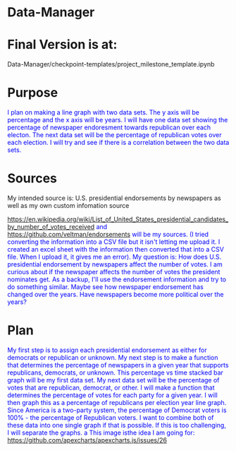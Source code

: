 # Data-Manager
# Final Version is at:
Data-Manager/checkpoint-templates/project_milestone_template.ipynb

# Purpose
<span style="color:blue">I plan on making a line graph with two data sets. The y axis will be percentage and the x axis will be years. I will have one data set showing the percentage of newspaper endoresment towards republican over each electon. The next data set will be the percentage of republican votes over each election. I will try and see if there is a correlation between the two data sets.</span>

# Sources
<span>My intended source is: U.S. presidential endorsements by newspapers as well as my own custom infomation source  </span> 

<span style="color:blue">https://en.wikipedia.org/wiki/List_of_United_States_presidential_candidates_by_number_of_votes_received and https://github.com/veltman/endorsements will be my sources. (I tried converting the information into a CSV file but it isn't letting me upload it. I created an excel sheet with the information then converted that into a CSV file. When I upload it, it gives me an error). My question is: How does U.S. presidential endorsement by newspapers affect the number of votes. I am curious about if the newspaper affects the number of votes the president nominates get. As a backup, I'll use the endorsement information and try to do something similar.  Maybe see how newspaper endorsement has changed over the years. Have newspapers become more political over the years?</span>

# Plan

<span style="color:blue">My first step is to assign each presidential endorsement as either for democrats or republican or unknown. My next step is to make a function that determines the percentage of newspapers in a given year that supports republicans, democrats, or unknown. This percentage vs time stacked bar graph will be my first data set. My next data set will be the percentage of votes that are republican, democrat, or other. I will make a function that determines the percentage of votes for each party for a given year. I will then graph this as a percentage of republicans per election year line graph. Since America is a two-party system, the percentage of Democrat voters is 100% - the percentage of Republican voters. I want to combine both of these data into one single graph if that is possible. If this is too challenging, I will separate the graphs. a
This image isthe idea I am going for: https://github.com/apexcharts/apexcharts.js/issues/26</span>

